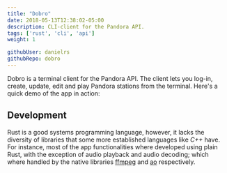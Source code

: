 ```yaml
---
title: "Dobro"
date: 2018-05-13T12:38:02-05:00
description: CLI-client for the Pandora API.
tags: ['rust', 'cli', 'api']
weight: 1

githubUser: danielrs
githubRepo: dobro
---
```


[ffmpeg]: https://www.ffmpeg.org/
[ao]: https://xiph.org/ao/

Dobro is a terminal client for the Pandora API. The client lets you log-in, create, update, edit and play Pandora stations from the terminal. Here's a quick demo of the app in action:

<script src="https://asciinema.org/a/1a8lbfqujpzxx1epgyua1jvn6.js" id="asciicast-1a8lbfqujpzxx1epgyua1jvn6" async></script>

## Development

Rust is a good systems programming language, however, it lacks the diversity of libraries that some more established languages like *C++* have. For instance, most of the app functionalities where developed using plain Rust, with the exception of audio playback and audio decoding; which where handled by the native libraries [ffmpeg][ffmpeg] and [ao][ao] respectively.
